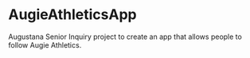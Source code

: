 # AugieAthleticsApp

Augustana Senior Inquiry project to create an app that allows people to follow Augie Athletics.

